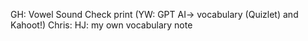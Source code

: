GH: Vowel Sound Check
print (YW: GPT AI-> vocabulary (Quizlet) and Kahoot!)
Chris: 
HJ: my own vocabulary note
